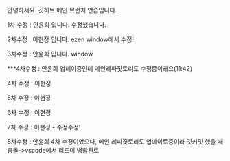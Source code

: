 안녕하세요.
깃허브 메인 브런치 연습입니다.

1차 수정 : 안윤희 입니다. 수정했습니다.

2차수정 : 이현정 입니다. ezen window에서 수정!

3차수정 : 안윤희 입니다. window

***4차수정 : 안윤희 업데이중인데 메인레파짓토리도 수정중이래요(11:42)

4차 수정 : 이현정

5차 수정 : 이현정

6차 수정 : 이현정

7차 수정 : 이현정 - 수정수정!

8차수정 : 안윤희 4차 수정이었으나, 메인 레파짓토리도 업데이트중이라 깃커밋 했을 때 충돌->vscode에서 리드미 병합완료
